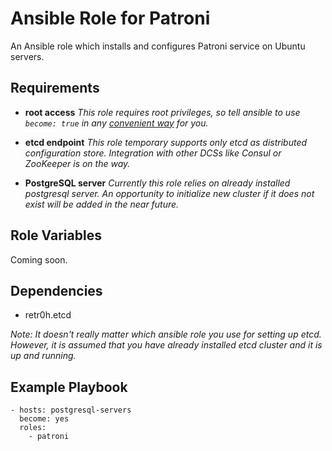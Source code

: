# Ansible Role for Patroni

An Ansible role which installs and configures Patroni service on Ubuntu servers.

## Requirements

- **root access**
  _This role requires root privileges, so tell ansible to use `become: true` in any [convenient way](http://docs.ansible.com/ansible/latest/become.html) for you._

- **etcd endpoint**
  _This role temporary supports only etcd as distributed configuration store. Integration with other DCSs like Consul or ZooKeeper is on the way._

- **PostgreSQL server**
  _Currently this role relies on already installed postgresql server. An opportunity to initialize new cluster if it does not exist will be added in the near future._

## Role Variables

Coming soon.

## Dependencies

* retr0h.etcd

_Note: It doesn't really matter which ansible role you use for setting up etcd. However, it is assumed that you have already installed etcd cluster and it is up and running._

## Example Playbook

    - hosts: postgresql-servers
      become: yes
      roles:
        - patroni
